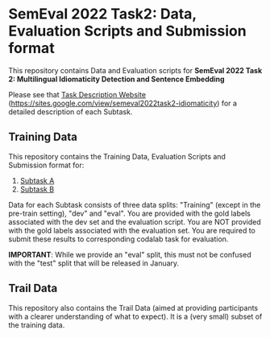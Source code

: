 # SemEval 2022 Task2: Data, Evaluation Scripts and Submission format

This repository contains Data and Evaluation scripts for **SemEval 2022 Task 2: Multilingual Idiomaticity Detection and Sentence Embedding** 

Please see that [Task Description Website](https://sites.google.com/view/semeval2022task2-idiomaticity) (https://sites.google.com/view/semeval2022task2-idiomaticity) for a detailed description of each Subtask. 

## Training Data

This repository contains the Training Data, Evaluation Scripts and Submission format for:
1. [Subtask A](https://github.com/H-TayyarMadabushi/SemEval_2022_Task2-idiomaticity/tree/main/SubTaskA)
2. [Subtask B](https://github.com/H-TayyarMadabushi/SemEval_2022_Task2-idiomaticity/tree/main/SubTaskB)

Data for each Subtask consists of three data splits: "Training" (except in the pre-train setting), "dev" and "eval". You are provided with the gold labels associated with the dev set and the evaluation script. You are NOT provided with the gold labels associated with the evaluation set. You are required to submit these results to corresponding codalab task for evaluation.

**IMPORTANT**: While we provide an "eval" split, this must not be confused with the "test" split that will be released in January.


## Trail Data
This repository also contains the Trail Data (aimed at providing participants with a clearer understanding of what to expect). It is a (very small) subset of the training data.

